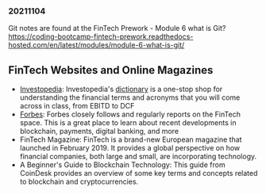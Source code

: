 ### 20211104

Git notes are found at the FinTech Prework - Module 6 what is Git?
https://coding-bootcamp-fintech-prework.readthedocs-hosted.com/en/latest/modules/module-6-what-is-git/

## FinTech Websites and Online Magazines
* [Investopedia](https://www.investopedia.com/): Investopedia's [dictionary](https://www.investopedia.com/dictionary/) is a one-stop shop for understanding the financial terms and acronyms that you will come across in class, from EBITD to DCF  
* [Forbes](https://www.forbes.com/fintech/#3dd431513f1a): Forbes closely follows and regularly reports on the FinTech space. This is a great place to learn about recent developments in blockchain, payments, digital banking, and more  
* FinTech Magazine: FinTech is a brand-new European magazine that launched in February 2019. It provides a global perspective on how financial companies, both large and small, are incorporating technology.
* A Beginner's Guide to Blockchain Technology: This guide from CoinDesk provides an overview of some key terms and concepts related to blockchain and cryptocurrencies.
